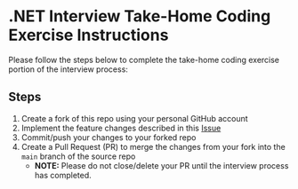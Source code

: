 # .NET Interview Take-Home Coding Exercise Instructions

Please follow the steps below to complete the take-home coding exercise portion of the interview process:

## Steps
1. Create a fork of this repo using your personal GitHub account
2. Implement the feature changes described in this [Issue](https://github.com/InterviewCodeAssessment/SimpleWeatherApiDemo/issues/1)
3. Commit/push your changes to your forked repo
4. Create a Pull Request (PR) to merge the changes from your fork into the `main` branch of the source repo
    * **NOTE:** Please do not close/delete your PR until the interview process has completed.
